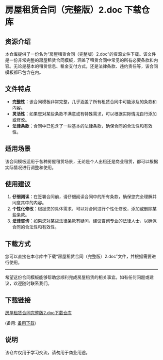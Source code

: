 # 房屋租赁合同（完整版）2.doc 下载仓库

## 资源介绍

本仓库提供了一份名为“房屋租赁合同（完整版）2.doc”的资源文件下载。该文件是一份非常完整的房屋租赁合同模板，涵盖了租赁合同中常见的所有必要条款和内容。无论是基本的租赁信息、租金支付方式，还是法律条款、违约责任等，该合同模板都已包含在内。

## 文件特点

- **完整性**：该合同模板非常完整，几乎涵盖了所有租赁合同中可能涉及的条款和内容。
- **灵活性**：如果您对某些条款不满意或有特殊需求，可以根据实际情况自行添加或修改。
- **法律条款**：合同中已包含了一些基本的法律条款，确保合同的合法性和有效性。

## 适用场景

该合同模板适用于各种房屋租赁场景，无论是个人出租还是商业租赁，都可以根据实际情况进行调整和使用。

## 使用建议

1. **仔细阅读**：在签署合同前，请仔细阅读合同中的所有条款，确保您完全理解并同意其中的内容。
2. **个性化修改**：根据您的具体需求，可以对合同进行个性化修改，添加或删除某些条款。
3. **法律咨询**：如果您对某些法律条款有疑问，建议咨询专业的法律人士，以确保合同的合法性和有效性。

## 下载方式

您可以直接在本仓库中下载“房屋租赁合同（完整版）2.doc”文件，并根据需要进行使用。

---

希望这份合同模板能够帮助您顺利完成房屋租赁的相关事宜。如有任何问题或建议，欢迎随时联系我们。

## 下载链接
[房屋租赁合同完整版2.doc下载仓库](https://pan.quark.cn/s/0e8dd45f3f57) 

(备用: [备用下载](https://pan.baidu.com/s/1VrfPUpgg9sqi83Qa5-bBlA?pwd=1234))

## 说明

该仓库仅用于学习交流，请勿用于商业用途。
